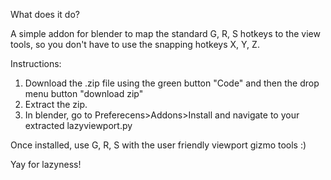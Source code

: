 
What does it do?

A simple addon for blender to map the standard G, R, S hotkeys to the view tools, so you don't have to use the snapping hotkeys X, Y, Z. 

Instructions:
1. Download the .zip file using the green button "Code" and then the drop menu button "download zip"
2. Extract the zip.
3. In blender, go to Preferecens>Addons>Install and navigate to your extracted lazyviewport.py 

Once installed, use G, R, S with the user friendly viewport gizmo tools :) 

Yay for lazyness!  
